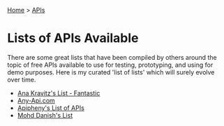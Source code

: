 [Home](../) > [APIs](./)

# Lists of APIs Available

There are some great lists that have been compiled by others around the topic of free APIs available to use for testing, prototyping, and using for demo purposes. Here is my curated 'list of lists' which will surely evolve over time.

- [Ana Kravitz's List - Fantastic](https://mixedanalytics.com/blog/list-actually-free-open-no-auth-needed-apis/)
- [Any-Api.com](https://any-api.com/)
- [Apipheny's List of APIs](https://apipheny.io/free-api/)
- [Mohd Danish's List](https://public-apis.xyz/)
